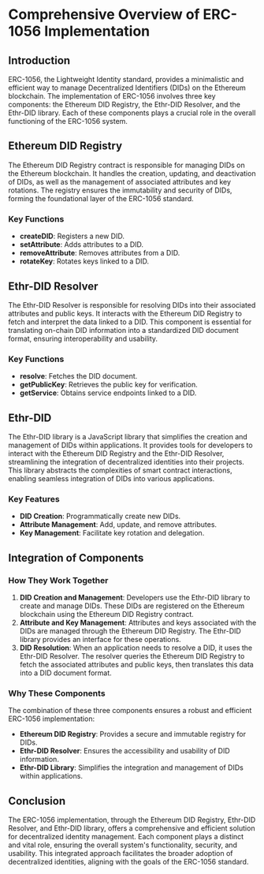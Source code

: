 
# Comprehensive Overview of ERC-1056 Implementation

## Introduction
ERC-1056, the Lightweight Identity standard, provides a minimalistic and efficient way to manage Decentralized Identifiers (DIDs) on the Ethereum blockchain. The implementation of ERC-1056 involves three key components: the Ethereum DID Registry, the Ethr-DID Resolver, and the Ethr-DID library. Each of these components plays a crucial role in the overall functioning of the ERC-1056 system.

## Ethereum DID Registry

The Ethereum DID Registry contract is responsible for managing DIDs on the Ethereum blockchain. It handles the creation, updating, and deactivation of DIDs, as well as the management of associated attributes and key rotations. The registry ensures the immutability and security of DIDs, forming the foundational layer of the ERC-1056 standard.

### Key Functions
- **createDID**: Registers a new DID.
- **setAttribute**: Adds attributes to a DID.
- **removeAttribute**: Removes attributes from a DID.
- **rotateKey**: Rotates keys linked to a DID.

## Ethr-DID Resolver

The Ethr-DID Resolver is responsible for resolving DIDs into their associated attributes and public keys. It interacts with the Ethereum DID Registry to fetch and interpret the data linked to a DID. This component is essential for translating on-chain DID information into a standardized DID document format, ensuring interoperability and usability.

### Key Functions
- **resolve**: Fetches the DID document.
- **getPublicKey**: Retrieves the public key for verification.
- **getService**: Obtains service endpoints linked to a DID.

## Ethr-DID

The Ethr-DID library is a JavaScript library that simplifies the creation and management of DIDs within applications. It provides tools for developers to interact with the Ethereum DID Registry and the Ethr-DID Resolver, streamlining the integration of decentralized identities into their projects. This library abstracts the complexities of smart contract interactions, enabling seamless integration of DIDs into various applications.

### Key Features
- **DID Creation**: Programmatically create new DIDs.
- **Attribute Management**: Add, update, and remove attributes.
- **Key Management**: Facilitate key rotation and delegation.

## Integration of Components

### How They Work Together
1. **DID Creation and Management**: Developers use the Ethr-DID library to create and manage DIDs. These DIDs are registered on the Ethereum blockchain using the Ethereum DID Registry contract.
2. **Attribute and Key Management**: Attributes and keys associated with the DIDs are managed through the Ethereum DID Registry. The Ethr-DID library provides an interface for these operations.
3. **DID Resolution**: When an application needs to resolve a DID, it uses the Ethr-DID Resolver. The resolver queries the Ethereum DID Registry to fetch the associated attributes and public keys, then translates this data into a DID document format.

### Why These Components
The combination of these three components ensures a robust and efficient ERC-1056 implementation:
- **Ethereum DID Registry**: Provides a secure and immutable registry for DIDs.
- **Ethr-DID Resolver**: Ensures the accessibility and usability of DID information.
- **Ethr-DID Library**: Simplifies the integration and management of DIDs within applications.

## Conclusion
The ERC-1056 implementation, through the Ethereum DID Registry, Ethr-DID Resolver, and Ethr-DID library, offers a comprehensive and efficient solution for decentralized identity management. Each component plays a distinct and vital role, ensuring the overall system's functionality, security, and usability. This integrated approach facilitates the broader adoption of decentralized identities, aligning with the goals of the ERC-1056 standard.
